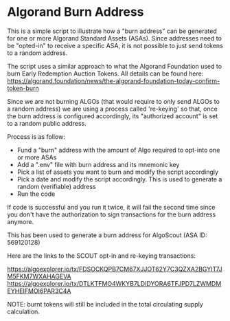 # Algorand Burn Address

This is a simple script to illustrate how a "burn address" can be generated for one or more Algorand Standard Assets (ASAs). Since addresses need to be "opted-in" to receive a specific ASA, it is not possible to just send tokens to a random address.

The script uses a similar approach to what the Algorand Foundation used to burn Early Redemption Auction Tokens. All details can be found here: https://algorand.foundation/news/the-algorand-foundation-today-confirm-token-burn

Since we are not burning ALGOs (that would require to only send ALGOs to a random address) we are using a process called 're-keying' so that, once the burn address is configured accordingly, its "authorized account" is set to a random public address.

Process is as follow:
- Fund a "burn" address with the amount of Algo required to opt-into one or more ASAs
- Add a ".env" file with burn address and its mnemonic key
- Pick a list of assets you want to burn and modify the script accordingly
- Pick a date and modify the script accordingly. This is used to generate a random (verifiable) address
- Run the code

If code is successful and you run it twice, it will fail the second time since you don't have the authorization to sign transactions for the burn address anymore.

This has been used to generate a burn address for AlgoScout (ASA ID: 569120128)

Here are the links to the SCOUT opt-in and re-keying transactions:

https://algoexplorer.io/tx/FDSOCKQPB7CM67XJJOT62Y7C3QZXA2BGYIT7JM5FKM7WXAHAGEVA
https://algoexplorer.io/tx/DTLKTFMO4WKYB7LDIDYORA6TFJPD7LZWMDMEYHEIFMOI6PAR3C4A

NOTE: burnt tokens will still be included in the total circulating supply calculation.
